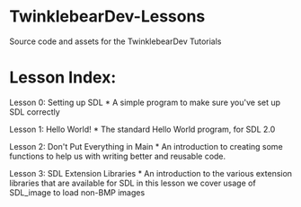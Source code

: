 TwinklebearDev-Lessons
======================

Source code and assets for the TwinklebearDev Tutorials

# Lesson Index:
Lesson 0: Setting up SDL
    * A simple program to make sure you've set up SDL correctly

Lesson 1: Hello World!
    * The standard Hello World program, for SDL 2.0

Lesson 2: Don't Put Everything in Main
    * An introduction to creating some functions to help us with
      writing better and reusable code.

Lesson 3: SDL Extension Libraries
    * An introduction to the various extension libraries that are available for SDL
      in this lesson we cover usage of SDL_image to load non-BMP images